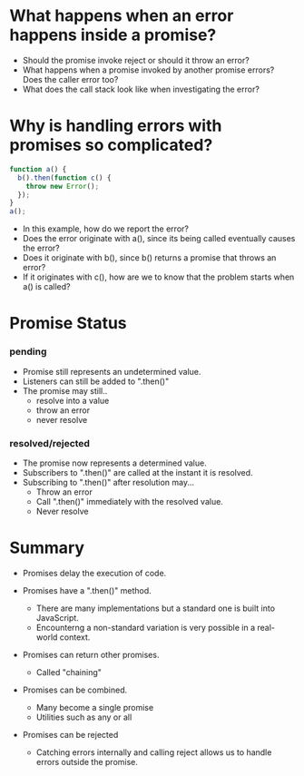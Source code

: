 # What happens when an error happens inside a promise?

- Should the promise invoke reject or should it throw an error?
- What happens when a promise invoked by another promise errors? Does the caller error too?
- What does the call stack look like when investigating the error?

# Why is handling errors with promises so complicated?

```js
function a() {
  b().then(function c() {
    throw new Error();
  });
}
a();
```

- In this example, how do we report the error?
- Does the error originate with a(), since its being called eventually causes the error?
- Does it originate with b(), since b() returns a promise that throws an error?
- If it originates with c(), how are we to know that the problem starts when a() is called?

# Promise Status

### pending

- Promise still represents an undetermined value.
- Listeners can still be added to ".then()"
- The promise may still..
  - resolve into a value
  - throw an error
  - never resolve

### resolved/rejected

- The promise now represents a determined value.
- Subscribers to ".then()" are called at the instant it is resolved.
- Subscribing to ".then()" after resolution may...
  - Throw an error
  - Call ".then()" immediately with the resolved value.
  - Never resolve

# Summary

- Promises delay the execution of code.
- Promises have a ".then()" method.

  - There are many implementations but a standard one is built into JavaScript.
  - Encounterng a non-standard variation is very possible in a real-world context.

- Promises can return other promises.
  - Called "chaining"
- Promises can be combined.
  - Many become a single promise
  - Utilities such as any or all
- Promises can be rejected
  - Catching errors internally and calling reject allows us to handle errors outside the promise.
